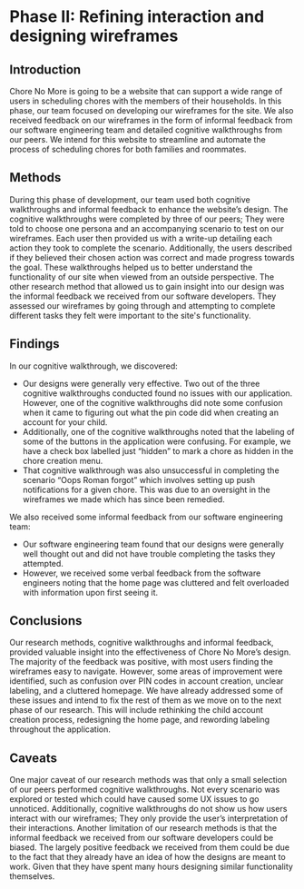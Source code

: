 # Phase II: Refining interaction and designing wireframes

## Introduction

Chore No More is going to be a website that can support a wide range of users in scheduling chores with the members of their households. In this phase, our team focused on developing our wireframes for the site. We also received feedback on our wireframes in the form of informal feedback from our software engineering team and detailed cognitive walkthroughs from our peers. We intend for this website to streamline and automate the process of scheduling chores for both families and roommates. 

## Methods

During this phase of development, our team used both cognitive walkthroughs and informal feedback to enhance the website’s design. The cognitive walkthroughs were completed by three of our peers; They were told to choose one persona and an accompanying scenario to test on our wireframes. Each user then provided us with a write-up detailing each action they took to complete the scenario. Additionally, the users described if they believed their chosen action was correct and made progress towards the goal. These walkthroughs helped us to better understand the functionality of our site when viewed from an outside perspective. The other research method that allowed us to gain insight into our design was the informal feedback we received from our software developers. They assessed our wireframes by going through and attempting to complete different tasks they felt were important to the site's functionality. 

## Findings

In our cognitive walkthrough, we discovered:
* Our designs were generally very effective. Two out of the three cognitive walkthroughs conducted found no issues with our application. However, one of the cognitive walkthroughs did note some confusion when it came to figuring out what the pin code did when creating an account for your child.
* Additionally, one of the cognitive walkthroughs noted that the labeling of some of the buttons in the application were confusing. For example, we have a check box labelled just “hidden” to mark a chore as hidden in the chore creation menu.
* That cognitive walkthrough was also unsuccessful in completing the scenario “Oops Roman forgot” which involves setting up push notifications for a given chore. This was due to an oversight in the wireframes we made which has since been remedied.

We also received some informal feedback from our software engineering team:
* Our software engineering team found that our designs were generally well thought out and did not have trouble completing the tasks they attempted.
* However, we received some verbal feedback from the software engineers noting that the home page was cluttered and felt overloaded with information upon first seeing it.  


## Conclusions

Our research methods, cognitive walkthroughs and informal feedback, provided valuable insight into the effectiveness of Chore No More’s design. The majority of the feedback was positive, with most users finding the wireframes easy to navigate. However, some areas of improvement were identified, such as confusion over PIN codes in account creation, unclear labeling, and a cluttered homepage. We have already addressed some of these issues and intend to fix the rest of them as we move on to the next phase of our research. This will include rethinking the child account creation process, redesigning the home page, and rewording labeling throughout the application.

## Caveats

One major caveat of our research methods was that only a small selection of our peers performed cognitive walkthroughs. Not every scenario was explored or tested which could have caused some UX issues to go unnoticed. Additionally, cognitive walkthroughs do not show us how users interact with our wireframes; They only provide the user’s interpretation of their interactions. Another limitation of our research methods is that the informal feedback we received from our software developers could be biased. The largely positive feedback we received from them could be due to the fact that they already have an idea of how the designs are meant to work. Given that they have spent many hours designing similar functionality themselves.
